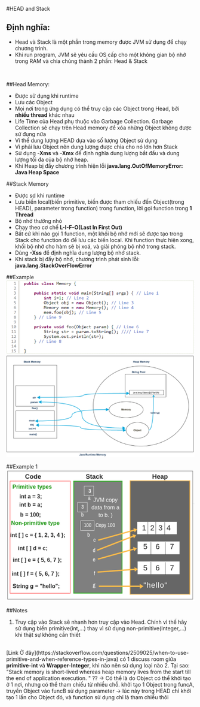 #HEAD and Stack
## Định nghĩa:
- Head và Stack là một phần trong memory được JVM sử dụng để chạy chương trình.</br>
- Khi run program, JVM sẽ yêu cầu OS cấp cho một không gian bộ nhớ trong RAM và chia chúng thành 2 phần: Head & Stack
<br>

##Head Memory:
- Được sử dụng khi runtime<br>
- Lưu các Object<br>
- Mọi nơi trong ứng dụng có thể truy cập các Object trong Head, bởi <b>nhiều thread</b> khác nhau<br>
- Life Time của Head phụ thuộc vào Garbage Collection. Garbage Collection sẽ chạy trên Head memory để xóa những Object không được sử đụng nữa<br>
- Vì thế dung lượng HEAD dựa vào số lượng Object sử dụng<br>
- Vì phải lưu Object nên dung lượng được chia cho nó lớn hơn Stack<br>
- Sử dụng <b>-Xms</b> và <b>-Xmx</b> để định nghĩa dung lượng bắt đầu và dung lượng tối đa của bộ nhớ heap.<br>
- Khi Heap bị đầy chương trình hiện lỗi <b>java.lang.OutOfMemoryError: Java Heap Space</b>

##Stack Memory
- Được sd khi runtime<br>
- Lưu biến local(biến primitive, biến được tham chiếu đến Object(trong HEAD), parameter trong function) trong function, lời gọi function trong <b>1 Thread</b> <br>
- Bộ nhớ thường nhỏ<br>
- Chạy theo cơ chế <b>L-I-F-O(Last In First Out)</b><br>
- Bất cứ khi nào gọi 1 function, một khối bộ nhớ mới sẽ được tạo trong Stack cho function đó để lưu các biến local. Khi function thực hiện xong, khối bộ nhớ cho hàm sẽ bị xoá, và giải phóng bộ nhớ trong stack.<br>
- Dùng <b>-Xss</b> để định nghĩa dung lượng bộ nhớ stack.<br>
- Khi stack bị đầy bộ nhớ, chương trình phát sinh lỗi: <b>java.lang.StackOverFlowError</b><br>

##Example
![Example](./images/Example.PNG)<br>
![Explain Example](./images/Explain_Example.PNG)<br>

##Example 1
![Example1](./images/Example_1.PNG)<br>

##Notes
1. Truy cập vào Stack sẽ nhanh hơn truy cập vào Head. Chính vì thế hãy sử dụng biến primitive(int,...) thay vì sử dụng non-primitive(Integer,...) khi thật sự không cần thiết
<br>
[Link Ở đây](https://stackoverflow.com/questions/2509025/when-to-use-primitive-and-when-reference-types-in-java) có 1 discuss room giữa <b>primitive-int</b> và <b>Wrapper-Integer</b>, khi nào nên sử dụng loại nào
2. Tại sao: "Stack memory is short-lived whereas heap memory lives from the start till the end of application execution.
" ??
-> Có thể là do Object có thể khởi tạo ở 1 nơi, nhưng có thể tham chiếu từ nhiều chỗ. khởi tạo 1 Object trong funcA, truyền Object vào funcB sử dụng parameter -> lúc này trong HEAD chỉ khởi tạo 1 lần cho Object đó, và function sử dụng chỉ là tham chiếu thôi





